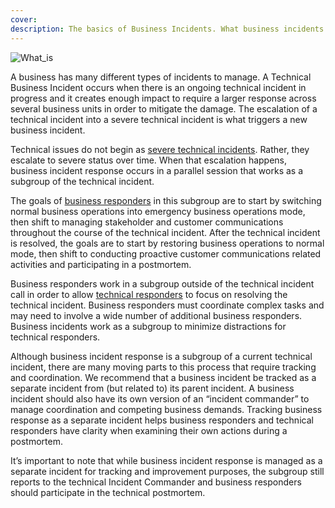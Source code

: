 ```yaml
---
cover:
description: The basics of Business Incidents. What business incidents are and why they matter.
---
```

![What_is](../assets/img/headers/BIR-WhatIs.png)

A business has many different types of incidents to manage. A Technical Business Incident occurs when there is an ongoing technical incident in progress and it creates enough impact to require a larger response across several business units in order to mitigate the damage. The escalation of a technical incident into a severe technical incident is what triggers a new business incident.

Technical issues do not begin as [severe technical incidents](definitions/#severe-technical-incident). Rather, they escalate to severe status over time. When that escalation happens, business incident response occurs in a parallel session that works as a subgroup of the technical incident.

The goals of [business responders](definitions/#business-responders) in this subgroup are to start by switching normal business operations into emergency business operations mode, then shift to managing stakeholder and customer communications throughout the course of the technical incident. After the technical incident is resolved, the goals are to start by restoring business operations to normal mode, then shift to conducting proactive customer communications related activities and participating in a postmortem.

Business responders work in a subgroup outside of the technical incident call in order to allow [technical responders](definitions/#technical-responders) to focus on resolving the technical incident. Business responders must coordinate complex tasks and may need to involve a wide number of additional business responders. Business incidents work as a subgroup to minimize distractions for technical responders.

Although business incident response is a subgroup of a current technical incident, there are many moving parts to this process that require tracking and coordination. We recommend that a business incident be tracked as a separate incident from (but related to) its parent incident. A business incident should also have its own version of an “incident commander” to manage coordination and competing business demands. Tracking business response as a separate incident helps business responders and technical responders have clarity when examining their own actions during a postmortem.

It’s important to note that while business incident response is managed as a separate incident for tracking and improvement purposes, the subgroup still reports to the technical Incident Commander and business responders should participate in the technical postmortem.

